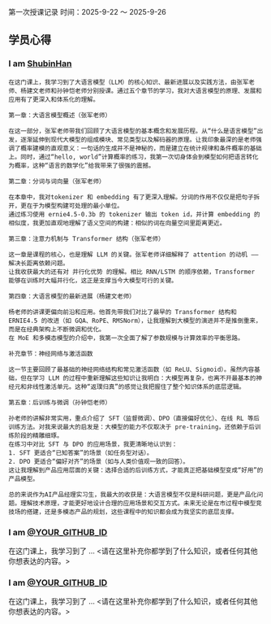 第一次授课记录
时间：2025-9-22 ～ 2025-9-26

## 学员心得

### I am [ShubinHan](https://github.com/ShubinHan123)

    在这门课上，我学习到了大语言模型（LLM）的核心知识、最新进展以及实践方法，由张军老师、杨建文老师和孙钟恺老师分别授课。通过五个章节的学习，我对大语言模型的原理、发展和应用有了更深入和体系化的理解。
    
    第一章：大语言模型概述（张军老师）
    
    在这一部分，张军老师带我们回顾了大语言模型的基本概念和发展历程。从“什么是语言模型”出发，逐渐延伸到现代大模型的组成模块、常见类型以及解码器的原理。让我印象最深的是老师强调了概率建模的直观意义：一句话的生成并不是神秘的，而是建立在统计规律和条件概率的基础上。同时，通过“hello, world”计算概率的练习，我第一次切身体会到模型如何把语言转化为概率，这种“语言的数学化”给我带来了很强的震撼。
    
    第二章：分词与词向量（张军老师）
    
    在本章中，我对tokenizer 和 embedding 有了更深入理解。分词的作用不仅仅是把句子拆开，更在于为模型构建可处理的最小单位。
    通过练习使用 ernie4.5-0.3b 的 tokenizer 输出 token id，并计算 embedding 的相似度，我更加直观地理解了语义空间的构建：相似的词在向量空间里距离更近。
    
    第三章：注意力机制与 Transformer 结构（张军老师）
    
    这一章是课程的核心，也是理解 LLM 的关键。张军老师详细解释了 attention 的动机 ——解决长距离依赖问题。
    让我收获最大的还有对 并行化优势 的理解。相比 RNN/LSTM 的顺序依赖，Transformer 能够在训练时大幅并行化，这正是支撑当今大模型可行的关键。
    
    第四章：大语言模型的最新进展（杨建文老师）
    
    杨老师的讲课更偏向前沿和应用。他首先带我们对比了最早的 Transformer 结构和 ERNIE4.5 的改进（如 GQA、RoPE、RMSNorm），让我理解到大模型的演进并不是推倒重来，而是在经典架构上不断微调和优化。
    在 MoE 和多模态模型的介绍中，我第一次全面了解了参数规模与计算效率的平衡思路。
    
    补充章节：神经网络与激活函数
    
    这一节主要回顾了最基础的神经网络结构和常见激活函数（如 ReLU、Sigmoid）。虽然内容基础，但在学习 LLM 的过程中重新理解这些知识让我明白：大模型再复杂，也离不开最基本的神经元和非线性激活单元。这种“返璞归真”的感觉让我把握住了整个知识体系的底层逻辑。
    
    第五章：后训练与微调（孙钟恺老师）
    
    孙老师的讲解非常实用，重点介绍了 SFT（监督微调）、DPO（直接偏好优化）、在线 RL 等后训练方法。对我来说最大的启发是：大模型的能力不仅取决于 pre-training，还依赖于后训练阶段的精雕细琢。
    在练习中对比 SFT 与 DPO 的应用场景，我更清晰地认识到：
    1. SFT 更适合“已知答案”的场景（如任务型对话）。
    2. DPO 更适合“偏好对齐”的场景（如与人类价值观一致的回答）。
    这让我理解到产品应用层面的关键：选择合适的后训练方式，才能真正把基础模型变成“好用”的产品模型。
    
    总的来说作为AI产品经理实习生，我最大的收获是：大语言模型不仅是科研问题，更是产品化问题。理解技术原理，才能更好地设计合理的应用场景和交互方式。未来无论是在市过程中模型竞技场的搭建，还是多模态产品的规划，这些课程中的知识都会成为我坚实的底层支撑。

### I am [@YOUR_GITHUB_ID](https://github.com/YOUR_GITHUB_ID)

在这门课上，我学习到了 ... <请在这里补充你都学到了什么知识，或者任何其他你想表达的内容。>

### I am [@YOUR_GITHUB_ID](https://github.com/YOUR_GITHUB_ID)

在这门课上，我学习到了 ... <请在这里补充你都学到了什么知识，或者任何其他你想表达的内容。>
